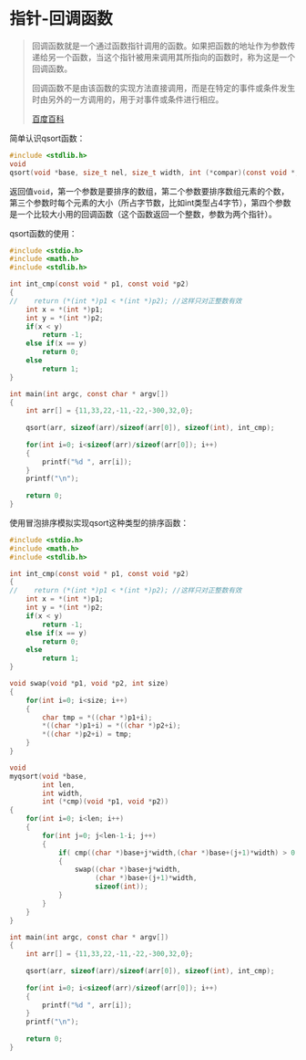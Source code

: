 # 指针-回调函数

> 回调函数就是一个通过函数指针调用的函数。如果把函数的地址作为参数传递给另一个函数，当这个指针被用来调用其所指向的函数时，称为这是一个回调函数。
>
> 回调函数不是由该函数的实现方法直接调用，而是在特定的事件或条件发生时由另外的一方调用的，用于对事件或条件进行相应。
>
> [百度百科](https://baike.baidu.com/item/%E5%9B%9E%E8%B0%83%E5%87%BD%E6%95%B0/7545973?fr=aladdin)

简单认识qsort函数：

```c
#include <stdlib.h>
void
qsort(void *base, size_t nel, size_t width, int (*compar)(const void *, const void *));
```

返回值`void`，第一个参数是要排序的数组，第二个参数要排序数组元素的个数，第三个参数时每个元素的大小（所占字节数，比如int类型占4字节），第四个参数是一个比较大小用的回调函数（这个函数返回一个整数，参数为两个指针）。

qsort函数的使用：

```c
#include <stdio.h>
#include <math.h>
#include <stdlib.h>

int int_cmp(const void * p1, const void *p2)
{
//    return (*(int *)p1 < *(int *)p2); //这样只对正整数有效
    int x = *(int *)p1;
    int y = *(int *)p2;
    if(x < y)
        return -1;
    else if(x == y)
        return 0;
    else
        return 1;
}

int main(int argc, const char * argv[])
{
    int arr[] = {11,33,22,-11,-22,-300,32,0};
    
    qsort(arr, sizeof(arr)/sizeof(arr[0]), sizeof(int), int_cmp);
    
    for(int i=0; i<sizeof(arr)/sizeof(arr[0]); i++)
    {
        printf("%d ", arr[i]);
    }
    printf("\n");
    
    return 0;
}
```

使用冒泡排序模拟实现qsort这种类型的排序函数：

```C
#include <stdio.h>
#include <math.h>
#include <stdlib.h>

int int_cmp(const void * p1, const void *p2)
{
//    return (*(int *)p1 < *(int *)p2); //这样只对正整数有效
    int x = *(int *)p1;
    int y = *(int *)p2;
    if(x < y)
        return -1;
    else if(x == y)
        return 0;
    else
        return 1;
}

void swap(void *p1, void *p2, int size)
{
    for(int i=0; i<size; i++)
    {
        char tmp = *((char *)p1+i);
        *((char *)p1+i) = *((char *)p2+i);
        *((char *)p2+i) = tmp;
    }
}

void
myqsort(void *base,
        int len,
        int width,
        int (*cmp)(void *p1, void *p2))
{
    for(int i=0; i<len; i++)
    {
        for(int j=0; j<len-1-i; j++)
        {
            if( cmp((char *)base+j*width,(char *)base+(j+1)*width) > 0 )
            {
                swap((char *)base+j*width,
                     (char *)base+(j+1)*width,
                     sizeof(int));
            }
        }
    }
}

int main(int argc, const char * argv[])
{
    int arr[] = {11,33,22,-11,-22,-300,32,0};
    
    qsort(arr, sizeof(arr)/sizeof(arr[0]), sizeof(int), int_cmp);
    
    for(int i=0; i<sizeof(arr)/sizeof(arr[0]); i++)
    {
        printf("%d ", arr[i]);
    }
    printf("\n");
    
    return 0;
}
```




